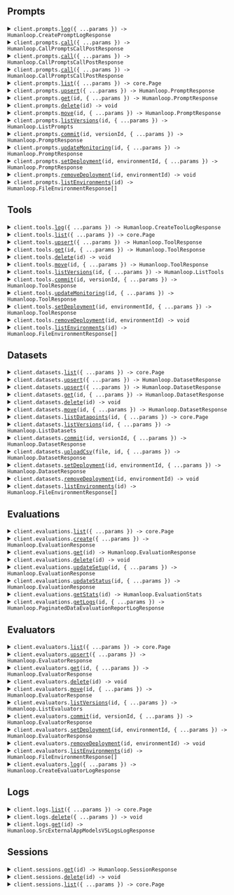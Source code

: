 ## Prompts

<details><summary> <code>client.prompts.<a href="./src/api/resources/prompts/client/Client.ts">log</a>({ ...params }) -> Humanloop.CreatePromptLogResponse</code> </summary>

<dl>

<dd>

#### 📝 Description

<dl>

<dd>

<dl>

<dd>

Log to a Prompt.

You can use query parameters `version_id`, or `environment`, to target
an existing version of the Prompt. Otherwise, the default deployed version will be chosen.

Instead of targeting an existing version explicitly, you can instead pass in
Prompt details in the request body. In this case, we will check if the details correspond
to an existing version of the Prompt. If they do not, we will create a new version. This is helpful
in the case where you are storing or deriving your Prompt details in code.

</dd>

</dl>

</dd>

</dl>

#### 🔌 Usage

<dl>

<dd>

<dl>

<dd>

```ts
await client.prompts.log({
    path: "persona",
    prompt: {
        model: "gpt-4",
        template: [
            {
                role: Humanloop.ChatRole.System,
                content: "You are {{person}}. Answer questions as this person. Do not break character.",
            },
        ],
    },
    messages: [
        {
            role: Humanloop.ChatRole.User,
            content: "What really happened at Roswell?",
        },
    ],
    inputs: {
        person: "Trump",
    },
    createdAt: new Date("2024-07-19T00:29:35.178Z"),
    providerLatency: 6.5931549072265625,
    outputMessage: {
        content:
            "Well, you know, there is so much secrecy involved in government, folks, it's unbelievable. They don't want to tell you everything. They don't tell me everything! But about Roswell, it\u2019s a very popular question. I know, I just know, that something very, very peculiar happened there. Was it a weather balloon? Maybe. Was it something extraterrestrial? Could be. I'd love to go down and open up all the classified documents, believe me, I would. But they don't let that happen. The Deep State, folks, the Deep State. They\u2019re unbelievable. They want to keep everything a secret. But whatever the truth is, I can tell you this: it\u2019s something big, very very big. Tremendous, in fact.",
        role: Humanloop.ChatRole.Assistant,
    },
    promptTokens: 100,
    outputTokens: 220,
    promptCost: 0.00001,
    outputCost: 0.0002,
    finishReason: "stop",
});
```

</dd>

</dl>

</dd>

</dl>

#### ⚙️ Parameters

<dl>

<dd>

<dl>

<dd>

**request: `Humanloop.PromptLogRequest`**

</dd>

</dl>

<dl>

<dd>

**requestOptions: `Prompts.RequestOptions`**

</dd>

</dl>

</dd>

</dl>

</dd>

</dl>
</details>

<details><summary> <code>client.prompts.<a href="./src/api/resources/prompts/client/Client.ts">call</a>({ ...params }) -> Humanloop.CallPromptsCallPostResponse</code> </summary>

<dl>

<dd>

#### 📝 Description

<dl>

<dd>

<dl>

<dd>

Call a Prompt.

Calling a Prompt calls the model provider before logging
the request, responses and metadata to Humanloop.

You can use query parameters `version_id`, or `environment`, to target
an existing version of the Prompt. Otherwise the default deployed version will be chosen.

Instead of targeting an existing version explicitly, you can instead pass in
Prompt details in the request body. In this case, we will check if the details correspond
to an existing version of the Prompt. If they do not, we will create a new version. This is helpful
in the case where you are storing or deriving your Prompt details in code.

</dd>

</dl>

</dd>

</dl>

#### 🔌 Usage

<dl>

<dd>

<dl>

<dd>

```ts
await client.prompts.call({
    path: "persona",
    prompt: {
        model: "gpt-4",
        template: [
            {
                role: Humanloop.ChatRole.System,
                content: "You are stockbot. Return latest prices.",
            },
        ],
        tools: [
            {
                name: "get_stock_price",
                description: "Get current stock price",
                parameters: {
                    type: "object",
                    properties: {
                        ticker_symbol: {
                            type: "string",
                            name: "Ticker Symbol",
                            description: "Ticker symbol of the stock",
                        },
                    },
                    required: [],
                },
            },
        ],
    },
    messages: [
        {
            role: Humanloop.ChatRole.User,
            content: "latest apple",
        },
    ],
    stream: false,
});
```

</dd>

</dl>

</dd>

</dl>

#### ⚙️ Parameters

<dl>

<dd>

<dl>

<dd>

**request: `Humanloop.PromptCallRequest`**

</dd>

</dl>

<dl>

<dd>

**requestOptions: `Prompts.RequestOptions`**

</dd>

</dl>

</dd>

</dl>

</dd>

</dl>
</details>

<details><summary> <code>client.prompts.<a href="./src/api/resources/prompts/client/Client.ts">call</a>({ ...params }) -> Humanloop.CallPromptsCallPostResponse</code> </summary>

<dl>

<dd>

#### 📝 Description

<dl>

<dd>

<dl>

<dd>

Call a Prompt.

Calling a Prompt calls the model provider before logging
the request, responses and metadata to Humanloop.

You can use query parameters `version_id`, or `environment`, to target
an existing version of the Prompt. Otherwise the default deployed version will be chosen.

Instead of targeting an existing version explicitly, you can instead pass in
Prompt details in the request body. In this case, we will check if the details correspond
to an existing version of the Prompt. If they do not, we will create a new version. This is helpful
in the case where you are storing or deriving your Prompt details in code.

</dd>

</dl>

</dd>

</dl>

#### 🔌 Usage

<dl>

<dd>

<dl>

<dd>

```ts
await client.prompts.call({
    path: "persona",
    prompt: {
        model: "gpt-4",
        template: [
            {
                role: Humanloop.ChatRole.System,
                content: "You are {{person}}. Answer any questions as this person. Do not break character.",
            },
        ],
    },
    messages: [
        {
            role: Humanloop.ChatRole.User,
            content: "What really happened at Roswell?",
        },
    ],
    inputs: {
        person: "Trump",
    },
    stream: false,
});
```

</dd>

</dl>

</dd>

</dl>

#### ⚙️ Parameters

<dl>

<dd>

<dl>

<dd>

**request: `Humanloop.PromptCallRequest`**

</dd>

</dl>

<dl>

<dd>

**requestOptions: `Prompts.RequestOptions`**

</dd>

</dl>

</dd>

</dl>

</dd>

</dl>
</details>

<details><summary> <code>client.prompts.<a href="./src/api/resources/prompts/client/Client.ts">call</a>({ ...params }) -> Humanloop.CallPromptsCallPostResponse</code> </summary>

<dl>

<dd>

#### 📝 Description

<dl>

<dd>

<dl>

<dd>

Call a Prompt.

Calling a Prompt calls the model provider before logging
the request, responses and metadata to Humanloop.

You can use query parameters `version_id`, or `environment`, to target
an existing version of the Prompt. Otherwise the default deployed version will be chosen.

Instead of targeting an existing version explicitly, you can instead pass in
Prompt details in the request body. In this case, we will check if the details correspond
to an existing version of the Prompt. If they do not, we will create a new version. This is helpful
in the case where you are storing or deriving your Prompt details in code.

</dd>

</dl>

</dd>

</dl>

#### 🔌 Usage

<dl>

<dd>

<dl>

<dd>

```ts
await client.prompts.call({
    versionId: "prv_Wu6zx1lAWJRqOyL8nWuZk",
    path: "persona",
    messages: [
        {
            role: Humanloop.ChatRole.User,
            content: "What really happened at Roswell?",
        },
    ],
    inputs: {
        person: "Trump",
    },
});
```

</dd>

</dl>

</dd>

</dl>

#### ⚙️ Parameters

<dl>

<dd>

<dl>

<dd>

**request: `Humanloop.PromptCallRequest`**

</dd>

</dl>

<dl>

<dd>

**requestOptions: `Prompts.RequestOptions`**

</dd>

</dl>

</dd>

</dl>

</dd>

</dl>
</details>

<details><summary> <code>client.prompts.<a href="./src/api/resources/prompts/client/Client.ts">list</a>({ ...params }) -> core.Page<Humanloop.PromptResponse></code> </summary>

<dl>

<dd>

#### 📝 Description

<dl>

<dd>

<dl>

<dd>

Get a list of all Prompts.

</dd>

</dl>

</dd>

</dl>

#### 🔌 Usage

<dl>

<dd>

<dl>

<dd>

```ts
await client.prompts.list({
    size: 1,
});
```

</dd>

</dl>

</dd>

</dl>

#### ⚙️ Parameters

<dl>

<dd>

<dl>

<dd>

**request: `Humanloop.ListPromptsGetRequest`**

</dd>

</dl>

<dl>

<dd>

**requestOptions: `Prompts.RequestOptions`**

</dd>

</dl>

</dd>

</dl>

</dd>

</dl>
</details>

<details><summary> <code>client.prompts.<a href="./src/api/resources/prompts/client/Client.ts">upsert</a>({ ...params }) -> Humanloop.PromptResponse</code> </summary>

<dl>

<dd>

#### 📝 Description

<dl>

<dd>

<dl>

<dd>

Create a Prompt or update it with a new version if it already exists.

Prompts are identified by the `ID` or their `path`. The parameters (i.e. the prompt template, temperature, model etc.) determine the versions of the Prompt.

If you provide a commit message, then the new version will be committed;
otherwise it will be uncommitted. If you try to commit an already committed version,
an exception will be raised.

</dd>

</dl>

</dd>

</dl>

#### 🔌 Usage

<dl>

<dd>

<dl>

<dd>

```ts
await client.prompts.upsert({
    path: "Personal Projects/Coding Assistant",
    model: "gpt-4o",
    endpoint: Humanloop.ModelEndpoints.Chat,
    template: [
        {
            content: "You are a helpful coding assistant specialising in {{language}}",
            role: Humanloop.ChatRole.System,
        },
    ],
    provider: Humanloop.ModelProviders.Openai,
    maxTokens: -1,
    temperature: 0.7,
    topP: 1,
    presencePenalty: 0,
    frequencyPenalty: 0,
    other: {},
    tools: [],
    linkedTools: [],
    commitMessage: "Initial commit",
});
```

</dd>

</dl>

</dd>

</dl>

#### ⚙️ Parameters

<dl>

<dd>

<dl>

<dd>

**request: `Humanloop.PromptRequest`**

</dd>

</dl>

<dl>

<dd>

**requestOptions: `Prompts.RequestOptions`**

</dd>

</dl>

</dd>

</dl>

</dd>

</dl>
</details>

<details><summary> <code>client.prompts.<a href="./src/api/resources/prompts/client/Client.ts">get</a>(id, { ...params }) -> Humanloop.PromptResponse</code> </summary>

<dl>

<dd>

#### 📝 Description

<dl>

<dd>

<dl>

<dd>

Retrieve the Prompt with the given ID.

By default, the deployed version of the Prompt is returned. Use the query parameters
`version_id` or `environment` to target a specific version of the Prompt.

</dd>

</dl>

</dd>

</dl>

#### 🔌 Usage

<dl>

<dd>

<dl>

<dd>

```ts
await client.prompts.get("pr_30gco7dx6JDq4200GVOHa");
```

</dd>

</dl>

</dd>

</dl>

#### ⚙️ Parameters

<dl>

<dd>

<dl>

<dd>

**id: `string`** — Unique identifier for Prompt.

</dd>

</dl>

<dl>

<dd>

**request: `Humanloop.GetPromptsIdGetRequest`**

</dd>

</dl>

<dl>

<dd>

**requestOptions: `Prompts.RequestOptions`**

</dd>

</dl>

</dd>

</dl>

</dd>

</dl>
</details>

<details><summary> <code>client.prompts.<a href="./src/api/resources/prompts/client/Client.ts">delete</a>(id) -> void</code> </summary>

<dl>

<dd>

#### 📝 Description

<dl>

<dd>

<dl>

<dd>

Delete the Prompt with the given ID.

</dd>

</dl>

</dd>

</dl>

#### 🔌 Usage

<dl>

<dd>

<dl>

<dd>

```ts
await client.prompts.delete("pr_30gco7dx6JDq4200GVOHa");
```

</dd>

</dl>

</dd>

</dl>

#### ⚙️ Parameters

<dl>

<dd>

<dl>

<dd>

**id: `string`** — Unique identifier for Prompt.

</dd>

</dl>

<dl>

<dd>

**requestOptions: `Prompts.RequestOptions`**

</dd>

</dl>

</dd>

</dl>

</dd>

</dl>
</details>

<details><summary> <code>client.prompts.<a href="./src/api/resources/prompts/client/Client.ts">move</a>(id, { ...params }) -> Humanloop.PromptResponse</code> </summary>

<dl>

<dd>

#### 📝 Description

<dl>

<dd>

<dl>

<dd>

Move the Prompt to a different path or change the name.

</dd>

</dl>

</dd>

</dl>

#### 🔌 Usage

<dl>

<dd>

<dl>

<dd>

```ts
await client.prompts.move("pr_30gco7dx6JDq4200GVOHa", {
    path: "new directory/new name",
});
```

</dd>

</dl>

</dd>

</dl>

#### ⚙️ Parameters

<dl>

<dd>

<dl>

<dd>

**id: `string`** — Unique identifier for Prompt.

</dd>

</dl>

<dl>

<dd>

**request: `Humanloop.UpdatePromptRequest`**

</dd>

</dl>

<dl>

<dd>

**requestOptions: `Prompts.RequestOptions`**

</dd>

</dl>

</dd>

</dl>

</dd>

</dl>
</details>

<details><summary> <code>client.prompts.<a href="./src/api/resources/prompts/client/Client.ts">listVersions</a>(id, { ...params }) -> Humanloop.ListPrompts</code> </summary>

<dl>

<dd>

#### 📝 Description

<dl>

<dd>

<dl>

<dd>

Get a list of all the versions of a Prompt.

</dd>

</dl>

</dd>

</dl>

#### 🔌 Usage

<dl>

<dd>

<dl>

<dd>

```ts
await client.prompts.listVersions("pr_30gco7dx6JDq4200GVOHa", {
    status: Humanloop.VersionStatus.Committed,
});
```

</dd>

</dl>

</dd>

</dl>

#### ⚙️ Parameters

<dl>

<dd>

<dl>

<dd>

**id: `string`** — Unique identifier for Prompt.

</dd>

</dl>

<dl>

<dd>

**request: `Humanloop.ListVersionsPromptsIdVersionsGetRequest`**

</dd>

</dl>

<dl>

<dd>

**requestOptions: `Prompts.RequestOptions`**

</dd>

</dl>

</dd>

</dl>

</dd>

</dl>
</details>

<details><summary> <code>client.prompts.<a href="./src/api/resources/prompts/client/Client.ts">commit</a>(id, versionId, { ...params }) -> Humanloop.PromptResponse</code> </summary>

<dl>

<dd>

#### 📝 Description

<dl>

<dd>

<dl>

<dd>

Commit a version of the Prompt with a commit message.

If the version is already committed, an exception will be raised.

</dd>

</dl>

</dd>

</dl>

#### 🔌 Usage

<dl>

<dd>

<dl>

<dd>

```ts
await client.prompts.commit("pr_30gco7dx6JDq4200GVOHa", "prv_F34aba5f3asp0", {
    commitMessage: "Reiterated point about not discussing sentience",
});
```

</dd>

</dl>

</dd>

</dl>

#### ⚙️ Parameters

<dl>

<dd>

<dl>

<dd>

**id: `string`** — Unique identifier for Prompt.

</dd>

</dl>

<dl>

<dd>

**versionId: `string`** — Unique identifier for the specific version of the Prompt.

</dd>

</dl>

<dl>

<dd>

**request: `Humanloop.CommitRequest`**

</dd>

</dl>

<dl>

<dd>

**requestOptions: `Prompts.RequestOptions`**

</dd>

</dl>

</dd>

</dl>

</dd>

</dl>
</details>

<details><summary> <code>client.prompts.<a href="./src/api/resources/prompts/client/Client.ts">updateMonitoring</a>(id, { ...params }) -> Humanloop.PromptResponse</code> </summary>

<dl>

<dd>

#### 📝 Description

<dl>

<dd>

<dl>

<dd>

Activate and deactivate Evaluators for monitoring the Prompt.

An activated Evaluator will automatically be run on all new Logs
within the Prompt for monitoring purposes.

</dd>

</dl>

</dd>

</dl>

#### 🔌 Usage

<dl>

<dd>

<dl>

<dd>

```ts
await client.prompts.updateMonitoring("pr_30gco7dx6JDq4200GVOHa", {
    activate: [
        {
            evaluatorVersionId: "evv_1abc4308abd",
        },
    ],
});
```

</dd>

</dl>

</dd>

</dl>

#### ⚙️ Parameters

<dl>

<dd>

<dl>

<dd>

**id: `string`**

</dd>

</dl>

<dl>

<dd>

**request: `Humanloop.EvaluatorActivationDeactivationRequest`**

</dd>

</dl>

<dl>

<dd>

**requestOptions: `Prompts.RequestOptions`**

</dd>

</dl>

</dd>

</dl>

</dd>

</dl>
</details>

<details><summary> <code>client.prompts.<a href="./src/api/resources/prompts/client/Client.ts">setDeployment</a>(id, environmentId, { ...params }) -> Humanloop.PromptResponse</code> </summary>

<dl>

<dd>

#### 📝 Description

<dl>

<dd>

<dl>

<dd>

Deploy Prompt to an Environment.

Set the deployed version for the specified Environment. This Prompt
will be used for calls made to the Prompt in this Environment.

</dd>

</dl>

</dd>

</dl>

#### 🔌 Usage

<dl>

<dd>

<dl>

<dd>

```ts
await client.prompts.setDeployment("id", "environment_id", {
    versionId: "version_id",
});
```

</dd>

</dl>

</dd>

</dl>

#### ⚙️ Parameters

<dl>

<dd>

<dl>

<dd>

**id: `string`** — Unique identifier for Prompt.

</dd>

</dl>

<dl>

<dd>

**environmentId: `string`** — Unique identifier for the Environment to deploy the Version to.

</dd>

</dl>

<dl>

<dd>

**request: `Humanloop.SetDeploymentPromptsIdEnvironmentsEnvironmentIdPostRequest`**

</dd>

</dl>

<dl>

<dd>

**requestOptions: `Prompts.RequestOptions`**

</dd>

</dl>

</dd>

</dl>

</dd>

</dl>
</details>

<details><summary> <code>client.prompts.<a href="./src/api/resources/prompts/client/Client.ts">removeDeployment</a>(id, environmentId) -> void</code> </summary>

<dl>

<dd>

#### 📝 Description

<dl>

<dd>

<dl>

<dd>

Remove deployed Prompt from the Environment.

Remove the deployed version for the specified Environment. This Prompt
will no longer be used for calls made to the Prompt in this Environment.

</dd>

</dl>

</dd>

</dl>

#### 🔌 Usage

<dl>

<dd>

<dl>

<dd>

```ts
await client.prompts.removeDeployment("id", "environment_id");
```

</dd>

</dl>

</dd>

</dl>

#### ⚙️ Parameters

<dl>

<dd>

<dl>

<dd>

**id: `string`** — Unique identifier for Prompt.

</dd>

</dl>

<dl>

<dd>

**environmentId: `string`** — Unique identifier for the Environment to remove the deployment from.

</dd>

</dl>

<dl>

<dd>

**requestOptions: `Prompts.RequestOptions`**

</dd>

</dl>

</dd>

</dl>

</dd>

</dl>
</details>

<details><summary> <code>client.prompts.<a href="./src/api/resources/prompts/client/Client.ts">listEnvironments</a>(id) -> Humanloop.FileEnvironmentResponse[]</code> </summary>

<dl>

<dd>

#### 📝 Description

<dl>

<dd>

<dl>

<dd>

List all Environments and their deployed versions for the Prompt.

</dd>

</dl>

</dd>

</dl>

#### 🔌 Usage

<dl>

<dd>

<dl>

<dd>

```ts
await client.prompts.listEnvironments("pr_30gco7dx6JDq4200GVOHa");
```

</dd>

</dl>

</dd>

</dl>

#### ⚙️ Parameters

<dl>

<dd>

<dl>

<dd>

**id: `string`** — Unique identifier for Prompt.

</dd>

</dl>

<dl>

<dd>

**requestOptions: `Prompts.RequestOptions`**

</dd>

</dl>

</dd>

</dl>

</dd>

</dl>
</details>

## Tools

<details><summary> <code>client.tools.<a href="./src/api/resources/tools/client/Client.ts">log</a>({ ...params }) -> Humanloop.CreateToolLogResponse</code> </summary>

<dl>

<dd>

#### 📝 Description

<dl>

<dd>

<dl>

<dd>

Log to a Tool.

You can use query parameters `version_id`, or `environment`, to target
an existing version of the Tool. Otherwise the default deployed version will be chosen.

Instead of targeting an existing version explicitly, you can instead pass in
Tool details in the request body. In this case, we will check if the details correspond
to an existing version of the Tool, if not we will create a new version. This is helpful
in the case where you are storing or deriving your Tool details in code.

</dd>

</dl>

</dd>

</dl>

#### 🔌 Usage

<dl>

<dd>

<dl>

<dd>

```ts
await client.tools.log({
    path: "math-tool",
    tool: {
        function: {
            name: "multiply",
            description: "Multiply two numbers",
            parameters: {
                type: "object",
                properties: {
                    a: {
                        type: "number",
                    },
                    b: {
                        type: "number",
                    },
                },
                required: ["a", "b"],
            },
        },
    },
    inputs: {
        a: 5,
        b: 7,
    },
    output: "35",
});
```

</dd>

</dl>

</dd>

</dl>

#### ⚙️ Parameters

<dl>

<dd>

<dl>

<dd>

**request: `Humanloop.ToolLogRequest`**

</dd>

</dl>

<dl>

<dd>

**requestOptions: `Tools.RequestOptions`**

</dd>

</dl>

</dd>

</dl>

</dd>

</dl>
</details>

<details><summary> <code>client.tools.<a href="./src/api/resources/tools/client/Client.ts">list</a>({ ...params }) -> core.Page<Humanloop.ToolResponse></code> </summary>

<dl>

<dd>

#### 📝 Description

<dl>

<dd>

<dl>

<dd>

Get a list of all Tools.

</dd>

</dl>

</dd>

</dl>

#### 🔌 Usage

<dl>

<dd>

<dl>

<dd>

```ts
await client.tools.list({
    size: 1,
});
```

</dd>

</dl>

</dd>

</dl>

#### ⚙️ Parameters

<dl>

<dd>

<dl>

<dd>

**request: `Humanloop.ListToolsGetRequest`**

</dd>

</dl>

<dl>

<dd>

**requestOptions: `Tools.RequestOptions`**

</dd>

</dl>

</dd>

</dl>

</dd>

</dl>
</details>

<details><summary> <code>client.tools.<a href="./src/api/resources/tools/client/Client.ts">upsert</a>({ ...params }) -> Humanloop.ToolResponse</code> </summary>

<dl>

<dd>

#### 📝 Description

<dl>

<dd>

<dl>

<dd>

Create a Tool or update it with a new version if it already exists.

Tools are identified by the `ID` or their `path`. The name, description and parameters determine the versions of the Tool.

If you provide a commit message, then the new version will be committed;
otherwise it will be uncommitted. If you try to commit an already committed version,
an exception will be raised.

</dd>

</dl>

</dd>

</dl>

#### 🔌 Usage

<dl>

<dd>

<dl>

<dd>

```ts
await client.tools.upsert({
    path: "math-tool",
    function: {
        name: "multiply",
        description: "Multiply two numbers",
        parameters: {
            type: "object",
            properties: {
                a: {
                    type: "number",
                },
                b: {
                    type: "number",
                },
            },
            required: ["a", "b"],
        },
    },
    commitMessage: "Initial commit",
});
```

</dd>

</dl>

</dd>

</dl>

#### ⚙️ Parameters

<dl>

<dd>

<dl>

<dd>

**request: `Humanloop.ToolRequest`**

</dd>

</dl>

<dl>

<dd>

**requestOptions: `Tools.RequestOptions`**

</dd>

</dl>

</dd>

</dl>

</dd>

</dl>
</details>

<details><summary> <code>client.tools.<a href="./src/api/resources/tools/client/Client.ts">get</a>(id, { ...params }) -> Humanloop.ToolResponse</code> </summary>

<dl>

<dd>

#### 📝 Description

<dl>

<dd>

<dl>

<dd>

Retrieve the Tool with the given ID.

By default, the deployed version of the Tool is returned. Use the query parameters
`version_id` or `environment` to target a specific version of the Tool.

</dd>

</dl>

</dd>

</dl>

#### 🔌 Usage

<dl>

<dd>

<dl>

<dd>

```ts
await client.tools.get("tl_789ghi");
```

</dd>

</dl>

</dd>

</dl>

#### ⚙️ Parameters

<dl>

<dd>

<dl>

<dd>

**id: `string`** — Unique identifier for Tool.

</dd>

</dl>

<dl>

<dd>

**request: `Humanloop.GetToolsIdGetRequest`**

</dd>

</dl>

<dl>

<dd>

**requestOptions: `Tools.RequestOptions`**

</dd>

</dl>

</dd>

</dl>

</dd>

</dl>
</details>

<details><summary> <code>client.tools.<a href="./src/api/resources/tools/client/Client.ts">delete</a>(id) -> void</code> </summary>

<dl>

<dd>

#### 📝 Description

<dl>

<dd>

<dl>

<dd>

Delete the Tool with the given ID.

</dd>

</dl>

</dd>

</dl>

#### 🔌 Usage

<dl>

<dd>

<dl>

<dd>

```ts
await client.tools.delete("tl_789ghi");
```

</dd>

</dl>

</dd>

</dl>

#### ⚙️ Parameters

<dl>

<dd>

<dl>

<dd>

**id: `string`** — Unique identifier for Tool.

</dd>

</dl>

<dl>

<dd>

**requestOptions: `Tools.RequestOptions`**

</dd>

</dl>

</dd>

</dl>

</dd>

</dl>
</details>

<details><summary> <code>client.tools.<a href="./src/api/resources/tools/client/Client.ts">move</a>(id, { ...params }) -> Humanloop.ToolResponse</code> </summary>

<dl>

<dd>

#### 📝 Description

<dl>

<dd>

<dl>

<dd>

Move the Tool to a different path or change the name.

</dd>

</dl>

</dd>

</dl>

#### 🔌 Usage

<dl>

<dd>

<dl>

<dd>

```ts
await client.tools.move("tl_789ghi", {
    path: "new directory/new name",
});
```

</dd>

</dl>

</dd>

</dl>

#### ⚙️ Parameters

<dl>

<dd>

<dl>

<dd>

**id: `string`** — Unique identifier for Tool.

</dd>

</dl>

<dl>

<dd>

**request: `Humanloop.UpdateToolRequest`**

</dd>

</dl>

<dl>

<dd>

**requestOptions: `Tools.RequestOptions`**

</dd>

</dl>

</dd>

</dl>

</dd>

</dl>
</details>

<details><summary> <code>client.tools.<a href="./src/api/resources/tools/client/Client.ts">listVersions</a>(id, { ...params }) -> Humanloop.ListTools</code> </summary>

<dl>

<dd>

#### 📝 Description

<dl>

<dd>

<dl>

<dd>

Get a list of all the versions of a Tool.

</dd>

</dl>

</dd>

</dl>

#### 🔌 Usage

<dl>

<dd>

<dl>

<dd>

```ts
await client.tools.listVersions("tl_789ghi", {
    status: Humanloop.VersionStatus.Committed,
});
```

</dd>

</dl>

</dd>

</dl>

#### ⚙️ Parameters

<dl>

<dd>

<dl>

<dd>

**id: `string`** — Unique identifier for the Tool.

</dd>

</dl>

<dl>

<dd>

**request: `Humanloop.ListVersionsToolsIdVersionsGetRequest`**

</dd>

</dl>

<dl>

<dd>

**requestOptions: `Tools.RequestOptions`**

</dd>

</dl>

</dd>

</dl>

</dd>

</dl>
</details>

<details><summary> <code>client.tools.<a href="./src/api/resources/tools/client/Client.ts">commit</a>(id, versionId, { ...params }) -> Humanloop.ToolResponse</code> </summary>

<dl>

<dd>

#### 📝 Description

<dl>

<dd>

<dl>

<dd>

Commit a version of the Tool with a commit message.

If the version is already committed, an exception will be raised.

</dd>

</dl>

</dd>

</dl>

#### 🔌 Usage

<dl>

<dd>

<dl>

<dd>

```ts
await client.tools.commit("tl_789ghi", "tv_012jkl", {
    commitMessage: "Initial commit",
});
```

</dd>

</dl>

</dd>

</dl>

#### ⚙️ Parameters

<dl>

<dd>

<dl>

<dd>

**id: `string`** — Unique identifier for Tool.

</dd>

</dl>

<dl>

<dd>

**versionId: `string`** — Unique identifier for the specific version of the Tool.

</dd>

</dl>

<dl>

<dd>

**request: `Humanloop.CommitRequest`**

</dd>

</dl>

<dl>

<dd>

**requestOptions: `Tools.RequestOptions`**

</dd>

</dl>

</dd>

</dl>

</dd>

</dl>
</details>

<details><summary> <code>client.tools.<a href="./src/api/resources/tools/client/Client.ts">updateMonitoring</a>(id, { ...params }) -> Humanloop.ToolResponse</code> </summary>

<dl>

<dd>

#### 📝 Description

<dl>

<dd>

<dl>

<dd>

Activate and deactivate Evaluators for monitoring the Tool.

An activated Evaluator will automatically be run on all new Logs
within the Tool for monitoring purposes.

</dd>

</dl>

</dd>

</dl>

#### 🔌 Usage

<dl>

<dd>

<dl>

<dd>

```ts
await client.tools.updateMonitoring("tl_789ghi", {
    activate: [
        {
            evaluatorVersionId: "evv_1abc4308abd",
        },
    ],
});
```

</dd>

</dl>

</dd>

</dl>

#### ⚙️ Parameters

<dl>

<dd>

<dl>

<dd>

**id: `string`**

</dd>

</dl>

<dl>

<dd>

**request: `Humanloop.EvaluatorActivationDeactivationRequest`**

</dd>

</dl>

<dl>

<dd>

**requestOptions: `Tools.RequestOptions`**

</dd>

</dl>

</dd>

</dl>

</dd>

</dl>
</details>

<details><summary> <code>client.tools.<a href="./src/api/resources/tools/client/Client.ts">setDeployment</a>(id, environmentId, { ...params }) -> Humanloop.ToolResponse</code> </summary>

<dl>

<dd>

#### 📝 Description

<dl>

<dd>

<dl>

<dd>

Deploy Tool to an Environment.

Set the deployed version for the specified Environment. This Prompt
will be used for calls made to the Tool in this Environment.

</dd>

</dl>

</dd>

</dl>

#### 🔌 Usage

<dl>

<dd>

<dl>

<dd>

```ts
await client.tools.setDeployment("tl_789ghi", "staging", {
    versionId: "tv_012jkl",
});
```

</dd>

</dl>

</dd>

</dl>

#### ⚙️ Parameters

<dl>

<dd>

<dl>

<dd>

**id: `string`** — Unique identifier for Tool.

</dd>

</dl>

<dl>

<dd>

**environmentId: `string`** — Unique identifier for the Environment to deploy the Version to.

</dd>

</dl>

<dl>

<dd>

**request: `Humanloop.SetDeploymentToolsIdEnvironmentsEnvironmentIdPostRequest`**

</dd>

</dl>

<dl>

<dd>

**requestOptions: `Tools.RequestOptions`**

</dd>

</dl>

</dd>

</dl>

</dd>

</dl>
</details>

<details><summary> <code>client.tools.<a href="./src/api/resources/tools/client/Client.ts">removeDeployment</a>(id, environmentId) -> void</code> </summary>

<dl>

<dd>

#### 📝 Description

<dl>

<dd>

<dl>

<dd>

Remove deployed Tool from the Environment.

Remove the deployed version for the specified Environment. This Tool
will no longer be used for calls made to the Tool in this Environment.

</dd>

</dl>

</dd>

</dl>

#### 🔌 Usage

<dl>

<dd>

<dl>

<dd>

```ts
await client.tools.removeDeployment("tl_789ghi", "staging");
```

</dd>

</dl>

</dd>

</dl>

#### ⚙️ Parameters

<dl>

<dd>

<dl>

<dd>

**id: `string`** — Unique identifier for Tool.

</dd>

</dl>

<dl>

<dd>

**environmentId: `string`** — Unique identifier for the Environment to remove the deployment from.

</dd>

</dl>

<dl>

<dd>

**requestOptions: `Tools.RequestOptions`**

</dd>

</dl>

</dd>

</dl>

</dd>

</dl>
</details>

<details><summary> <code>client.tools.<a href="./src/api/resources/tools/client/Client.ts">listEnvironments</a>(id) -> Humanloop.FileEnvironmentResponse[]</code> </summary>

<dl>

<dd>

#### 📝 Description

<dl>

<dd>

<dl>

<dd>

List all Environments and their deployed versions for the Tool.

</dd>

</dl>

</dd>

</dl>

#### 🔌 Usage

<dl>

<dd>

<dl>

<dd>

```ts
await client.tools.listEnvironments("tl_789ghi");
```

</dd>

</dl>

</dd>

</dl>

#### ⚙️ Parameters

<dl>

<dd>

<dl>

<dd>

**id: `string`** — Unique identifier for Tool.

</dd>

</dl>

<dl>

<dd>

**requestOptions: `Tools.RequestOptions`**

</dd>

</dl>

</dd>

</dl>

</dd>

</dl>
</details>

## Datasets

<details><summary> <code>client.datasets.<a href="./src/api/resources/datasets/client/Client.ts">list</a>({ ...params }) -> core.Page<Humanloop.DatasetResponse></code> </summary>

<dl>

<dd>

#### 📝 Description

<dl>

<dd>

<dl>

<dd>

List all Datasets.

</dd>

</dl>

</dd>

</dl>

#### 🔌 Usage

<dl>

<dd>

<dl>

<dd>

```ts
await client.datasets.list({
    size: 1,
});
```

</dd>

</dl>

</dd>

</dl>

#### ⚙️ Parameters

<dl>

<dd>

<dl>

<dd>

**request: `Humanloop.ListDatasetsGetRequest`**

</dd>

</dl>

<dl>

<dd>

**requestOptions: `Datasets.RequestOptions`**

</dd>

</dl>

</dd>

</dl>

</dd>

</dl>
</details>

<details><summary> <code>client.datasets.<a href="./src/api/resources/datasets/client/Client.ts">upsert</a>({ ...params }) -> Humanloop.DatasetResponse</code> </summary>

<dl>

<dd>

#### 📝 Description

<dl>

<dd>

<dl>

<dd>

Create a Dataset or update it with a new version if it already exists.

Datasets are identified by the `ID` or their `path`. The datapoints determine the versions of the Dataset.

By default, the new Dataset version will be set to the list of Datapoints provided in
the request. You can also create a new version by adding or removing Datapoints from an existing version
by specifying `action` as `add` or `remove` respectively. In this case, you may specify
the `version_id` or `environment` query parameters to identify the existing version to base
the new version on. If neither is provided, the default deployed version will be used.

If you provide a commit message, then the new version will be committed;
otherwise it will be uncommitted. If you try to commit an already committed version,
an exception will be raised.

Humanloop also deduplicates Datapoints. If you try to add a Datapoint that already
exists, it will be ignored. If you intentionally want to add a duplicate Datapoint,
you can add a unique identifier to the Datapoint's inputs such as `{_dedupe_id: <unique ID>}`.

</dd>

</dl>

</dd>

</dl>

#### 🔌 Usage

<dl>

<dd>

<dl>

<dd>

```ts
await client.datasets.upsert({
    path: "test-questions",
    datapoints: [
        {
            inputs: {
                question: "What is the capital of France?",
            },
            target: {
                answer: "Paris",
            },
        },
        {
            inputs: {
                question: "Who wrote Hamlet?",
            },
            target: {
                answer: "William Shakespeare",
            },
        },
    ],
    action: Humanloop.UpdateDatesetAction.Add,
    commitMessage: "Add two new questions and answers",
});
```

</dd>

</dl>

</dd>

</dl>

#### ⚙️ Parameters

<dl>

<dd>

<dl>

<dd>

**request: `Humanloop.DatasetsRequest`**

</dd>

</dl>

<dl>

<dd>

**requestOptions: `Datasets.RequestOptions`**

</dd>

</dl>

</dd>

</dl>

</dd>

</dl>
</details>

<details><summary> <code>client.datasets.<a href="./src/api/resources/datasets/client/Client.ts">upsert</a>({ ...params }) -> Humanloop.DatasetResponse</code> </summary>

<dl>

<dd>

#### 📝 Description

<dl>

<dd>

<dl>

<dd>

Create a Dataset or update it with a new version if it already exists.

Datasets are identified by the `ID` or their `path`. The datapoints determine the versions of the Dataset.

By default, the new Dataset version will be set to the list of Datapoints provided in
the request. You can also create a new version by adding or removing Datapoints from an existing version
by specifying `action` as `add` or `remove` respectively. In this case, you may specify
the `version_id` or `environment` query parameters to identify the existing version to base
the new version on. If neither is provided, the default deployed version will be used.

If you provide a commit message, then the new version will be committed;
otherwise it will be uncommitted. If you try to commit an already committed version,
an exception will be raised.

Humanloop also deduplicates Datapoints. If you try to add a Datapoint that already
exists, it will be ignored. If you intentionally want to add a duplicate Datapoint,
you can add a unique identifier to the Datapoint's inputs such as `{_dedupe_id: <unique ID>}`.

</dd>

</dl>

</dd>

</dl>

#### 🔌 Usage

<dl>

<dd>

<dl>

<dd>

```ts
await client.datasets.upsert({
    path: "datasets/support-queries",
    datapoints: [
        {
            messages: [
                {
                    role: Humanloop.ChatRole.User,
                    content:
                        "Hi Humanloop support team, I'm having trouble understanding how to use the evaluations feature in your software. Can you provide a step-by-step guide or any resources to help me get started?",
                },
            ],
            target: {
                feature: "evaluations",
                issue: "needs step-by-step guide",
            },
        },
        {
            messages: [
                {
                    role: Humanloop.ChatRole.User,
                    content:
                        "Hi there, I'm interested in fine-tuning a language model using your software. Can you explain the process and provide any best practices or guidelines?",
                },
            ],
            target: {
                feature: "fine-tuning",
                issue: "process explanation and best practices",
            },
        },
    ],
    action: Humanloop.UpdateDatesetAction.Add,
    commitMessage: "Add two new questions and answers",
});
```

</dd>

</dl>

</dd>

</dl>

#### ⚙️ Parameters

<dl>

<dd>

<dl>

<dd>

**request: `Humanloop.DatasetsRequest`**

</dd>

</dl>

<dl>

<dd>

**requestOptions: `Datasets.RequestOptions`**

</dd>

</dl>

</dd>

</dl>

</dd>

</dl>
</details>

<details><summary> <code>client.datasets.<a href="./src/api/resources/datasets/client/Client.ts">get</a>(id, { ...params }) -> Humanloop.DatasetResponse</code> </summary>

<dl>

<dd>

#### 📝 Description

<dl>

<dd>

<dl>

<dd>

Retrieve the Dataset with the given ID.

Unless `include_datapoints` is set to `true`, the response will not include
the Datapoints.
Use the List Datapoints endpoint (`GET /{id}/datapoints`) to efficiently
retrieve Datapoints for a large Dataset.

By default, the deployed version of the Dataset is returned. Use the query parameters
`version_id` or `environment` to target a specific version of the Dataset.

</dd>

</dl>

</dd>

</dl>

#### 🔌 Usage

<dl>

<dd>

<dl>

<dd>

```ts
await client.datasets.get("ds_b0baF1ca7652", {
    versionId: "dsv_6L78pqrdFi2xa",
    includeDatapoints: true,
});
```

</dd>

</dl>

</dd>

</dl>

#### ⚙️ Parameters

<dl>

<dd>

<dl>

<dd>

**id: `string`** — Unique identifier for Dataset.

</dd>

</dl>

<dl>

<dd>

**request: `Humanloop.GetDatasetsIdGetRequest`**

</dd>

</dl>

<dl>

<dd>

**requestOptions: `Datasets.RequestOptions`**

</dd>

</dl>

</dd>

</dl>

</dd>

</dl>
</details>

<details><summary> <code>client.datasets.<a href="./src/api/resources/datasets/client/Client.ts">delete</a>(id) -> void</code> </summary>

<dl>

<dd>

#### 📝 Description

<dl>

<dd>

<dl>

<dd>

Delete the Dataset with the given ID.

</dd>

</dl>

</dd>

</dl>

#### 🔌 Usage

<dl>

<dd>

<dl>

<dd>

```ts
await client.datasets.delete("id");
```

</dd>

</dl>

</dd>

</dl>

#### ⚙️ Parameters

<dl>

<dd>

<dl>

<dd>

**id: `string`** — Unique identifier for Dataset.

</dd>

</dl>

<dl>

<dd>

**requestOptions: `Datasets.RequestOptions`**

</dd>

</dl>

</dd>

</dl>

</dd>

</dl>
</details>

<details><summary> <code>client.datasets.<a href="./src/api/resources/datasets/client/Client.ts">move</a>(id, { ...params }) -> Humanloop.DatasetResponse</code> </summary>

<dl>

<dd>

#### 📝 Description

<dl>

<dd>

<dl>

<dd>

Update the Dataset with the given ID.

</dd>

</dl>

</dd>

</dl>

#### 🔌 Usage

<dl>

<dd>

<dl>

<dd>

```ts
await client.datasets.move("id");
```

</dd>

</dl>

</dd>

</dl>

#### ⚙️ Parameters

<dl>

<dd>

<dl>

<dd>

**id: `string`** — Unique identifier for Dataset.

</dd>

</dl>

<dl>

<dd>

**request: `Humanloop.UpdateDatasetRequest`**

</dd>

</dl>

<dl>

<dd>

**requestOptions: `Datasets.RequestOptions`**

</dd>

</dl>

</dd>

</dl>

</dd>

</dl>
</details>

<details><summary> <code>client.datasets.<a href="./src/api/resources/datasets/client/Client.ts">listDatapoints</a>(id, { ...params }) -> core.Page<Humanloop.DatapointResponse></code> </summary>

<dl>

<dd>

#### 📝 Description

<dl>

<dd>

<dl>

<dd>

List all Datapoints for the Dataset with the given ID.

</dd>

</dl>

</dd>

</dl>

#### 🔌 Usage

<dl>

<dd>

<dl>

<dd>

```ts
await client.datasets.listDatapoints("ds_b0baF1ca7652", {
    size: 1,
});
```

</dd>

</dl>

</dd>

</dl>

#### ⚙️ Parameters

<dl>

<dd>

<dl>

<dd>

**id: `string`** — Unique identifier for Dataset.

</dd>

</dl>

<dl>

<dd>

**request: `Humanloop.ListDatapointsDatasetsIdDatapointsGetRequest`**

</dd>

</dl>

<dl>

<dd>

**requestOptions: `Datasets.RequestOptions`**

</dd>

</dl>

</dd>

</dl>

</dd>

</dl>
</details>

<details><summary> <code>client.datasets.<a href="./src/api/resources/datasets/client/Client.ts">listVersions</a>(id, { ...params }) -> Humanloop.ListDatasets</code> </summary>

<dl>

<dd>

#### 📝 Description

<dl>

<dd>

<dl>

<dd>

Get a list of the versions for a Dataset.

</dd>

</dl>

</dd>

</dl>

#### 🔌 Usage

<dl>

<dd>

<dl>

<dd>

```ts
await client.datasets.listVersions("ds_b0baF1ca7652", {
    status: Humanloop.VersionStatus.Committed,
});
```

</dd>

</dl>

</dd>

</dl>

#### ⚙️ Parameters

<dl>

<dd>

<dl>

<dd>

**id: `string`** — Unique identifier for Dataset.

</dd>

</dl>

<dl>

<dd>

**request: `Humanloop.ListVersionsDatasetsIdVersionsGetRequest`**

</dd>

</dl>

<dl>

<dd>

**requestOptions: `Datasets.RequestOptions`**

</dd>

</dl>

</dd>

</dl>

</dd>

</dl>
</details>

<details><summary> <code>client.datasets.<a href="./src/api/resources/datasets/client/Client.ts">commit</a>(id, versionId, { ...params }) -> Humanloop.DatasetResponse</code> </summary>

<dl>

<dd>

#### 📝 Description

<dl>

<dd>

<dl>

<dd>

Commit a version of the Dataset with a commit message.

If the version is already committed, an exception will be raised.

</dd>

</dl>

</dd>

</dl>

#### 🔌 Usage

<dl>

<dd>

<dl>

<dd>

```ts
await client.datasets.commit("ds_b0baF1ca7652", "dsv_6L78pqrdFi2xa", {
    commitMessage: "initial commit",
});
```

</dd>

</dl>

</dd>

</dl>

#### ⚙️ Parameters

<dl>

<dd>

<dl>

<dd>

**id: `string`** — Unique identifier for Dataset.

</dd>

</dl>

<dl>

<dd>

**versionId: `string`** — Unique identifier for the specific version of the Dataset.

</dd>

</dl>

<dl>

<dd>

**request: `Humanloop.CommitRequest`**

</dd>

</dl>

<dl>

<dd>

**requestOptions: `Datasets.RequestOptions`**

</dd>

</dl>

</dd>

</dl>

</dd>

</dl>
</details>

<details><summary> <code>client.datasets.<a href="./src/api/resources/datasets/client/Client.ts">uploadCsv</a>(file, id, { ...params }) -> Humanloop.DatasetResponse</code> </summary>

<dl>

<dd>

#### 📝 Description

<dl>

<dd>

<dl>

<dd>

Add Datapoints from a CSV file to a Dataset.

This will create a new committed version of the Dataset with the Datapoints from the CSV file.

If either `version_id` or `environment` is provided, the new version will be based on the specified version,
with the Datapoints from the CSV file added to the existing Datapoints in the version.
If neither `version_id` nor `environment` is provided, the new version will be based on the version
of the Dataset that is deployed to the default Environment.

</dd>

</dl>

</dd>

</dl>

#### 🔌 Usage

<dl>

<dd>

<dl>

<dd>

```ts
await client.datasets.uploadCsv(fs.createReadStream("/path/to/your/file"), "id", {
    commitMessage: "commit_message",
});
```

</dd>

</dl>

</dd>

</dl>

#### ⚙️ Parameters

<dl>

<dd>

<dl>

<dd>

**file: `File | fs.ReadStream`**

</dd>

</dl>

<dl>

<dd>

**id: `string`**

</dd>

</dl>

<dl>

<dd>

**request: `Humanloop.BodyUploadCsvDatasetsIdDatapointsCsvPost`**

</dd>

</dl>

<dl>

<dd>

**requestOptions: `Datasets.RequestOptions`**

</dd>

</dl>

</dd>

</dl>

</dd>

</dl>
</details>

<details><summary> <code>client.datasets.<a href="./src/api/resources/datasets/client/Client.ts">setDeployment</a>(id, environmentId, { ...params }) -> Humanloop.DatasetResponse</code> </summary>

<dl>

<dd>

#### 📝 Description

<dl>

<dd>

<dl>

<dd>

Deploy Dataset to Environment.

Set the deployed version for the specified Environment.

</dd>

</dl>

</dd>

</dl>

#### 🔌 Usage

<dl>

<dd>

<dl>

<dd>

```ts
await client.datasets.setDeployment("ds_b0baF1ca7652", "staging", {
    versionId: "dsv_6L78pqrdFi2xa",
});
```

</dd>

</dl>

</dd>

</dl>

#### ⚙️ Parameters

<dl>

<dd>

<dl>

<dd>

**id: `string`** — Unique identifier for Dataset.

</dd>

</dl>

<dl>

<dd>

**environmentId: `string`** — Unique identifier for the Environment to deploy the Version to.

</dd>

</dl>

<dl>

<dd>

**request: `Humanloop.SetDeploymentDatasetsIdEnvironmentsEnvironmentIdPostRequest`**

</dd>

</dl>

<dl>

<dd>

**requestOptions: `Datasets.RequestOptions`**

</dd>

</dl>

</dd>

</dl>

</dd>

</dl>
</details>

<details><summary> <code>client.datasets.<a href="./src/api/resources/datasets/client/Client.ts">removeDeployment</a>(id, environmentId) -> void</code> </summary>

<dl>

<dd>

#### 📝 Description

<dl>

<dd>

<dl>

<dd>

Remove deployed Dataset from Environment.

Remove the deployed version for the specified Environment.

</dd>

</dl>

</dd>

</dl>

#### 🔌 Usage

<dl>

<dd>

<dl>

<dd>

```ts
await client.datasets.removeDeployment("ds_b0baF1ca7652", "staging");
```

</dd>

</dl>

</dd>

</dl>

#### ⚙️ Parameters

<dl>

<dd>

<dl>

<dd>

**id: `string`** — Unique identifier for Dataset.

</dd>

</dl>

<dl>

<dd>

**environmentId: `string`** — Unique identifier for the Environment to remove the deployment from.

</dd>

</dl>

<dl>

<dd>

**requestOptions: `Datasets.RequestOptions`**

</dd>

</dl>

</dd>

</dl>

</dd>

</dl>
</details>

<details><summary> <code>client.datasets.<a href="./src/api/resources/datasets/client/Client.ts">listEnvironments</a>(id) -> Humanloop.FileEnvironmentResponse[]</code> </summary>

<dl>

<dd>

#### 📝 Description

<dl>

<dd>

<dl>

<dd>

List all Environments and their deployed versions for the Dataset.

</dd>

</dl>

</dd>

</dl>

#### 🔌 Usage

<dl>

<dd>

<dl>

<dd>

```ts
await client.datasets.listEnvironments("id");
```

</dd>

</dl>

</dd>

</dl>

#### ⚙️ Parameters

<dl>

<dd>

<dl>

<dd>

**id: `string`** — Unique identifier for Dataset.

</dd>

</dl>

<dl>

<dd>

**requestOptions: `Datasets.RequestOptions`**

</dd>

</dl>

</dd>

</dl>

</dd>

</dl>
</details>

## Evaluations

<details><summary> <code>client.evaluations.<a href="./src/api/resources/evaluations/client/Client.ts">list</a>({ ...params }) -> core.Page<Humanloop.EvaluationResponse></code> </summary>

<dl>

<dd>

#### 📝 Description

<dl>

<dd>

<dl>

<dd>

List all Evaluations for the specified `file_id`.

Retrieve a list of Evaluations that evaluate versions of the specified File.

</dd>

</dl>

</dd>

</dl>

#### 🔌 Usage

<dl>

<dd>

<dl>

<dd>

```ts
await client.evaluations.list({
    fileId: "pr_30gco7dx6JDq4200GVOHa",
    size: 1,
});
```

</dd>

</dl>

</dd>

</dl>

#### ⚙️ Parameters

<dl>

<dd>

<dl>

<dd>

**request: `Humanloop.ListEvaluationsGetRequest`**

</dd>

</dl>

<dl>

<dd>

**requestOptions: `Evaluations.RequestOptions`**

</dd>

</dl>

</dd>

</dl>

</dd>

</dl>
</details>

<details><summary> <code>client.evaluations.<a href="./src/api/resources/evaluations/client/Client.ts">create</a>({ ...params }) -> Humanloop.EvaluationResponse</code> </summary>

<dl>

<dd>

#### 📝 Description

<dl>

<dd>

<dl>

<dd>

Create an Evaluation.

Create a new Evaluation by specifying the Dataset, versions to be
evaluated (Evaluatees), and which Evaluators to provide judgments.

Humanloop will automatically start generating Logs and running Evaluators where
`orchestrated=true`. If you own the runtime for the Evaluatee or Evaluator, you
can set `orchestrated=false` and then generate and submit the required logs using
your runtime.

To keep updated on the progress of the Evaluation, you can poll the Evaluation using
the GET /evaluations/{id} endpoint and check its status.

</dd>

</dl>

</dd>

</dl>

#### 🔌 Usage

<dl>

<dd>

<dl>

<dd>

```ts
await client.evaluations.create({
    dataset: {
        versionId: "dsv_6L78pqrdFi2xa",
    },
    evaluatees: [
        {
            versionId: "prv_7ZlQREDScH0xkhUwtXruN",
            orchestrated: false,
        },
    ],
    evaluators: [
        {
            versionId: "evv_012def",
            orchestrated: false,
        },
    ],
});
```

</dd>

</dl>

</dd>

</dl>

#### ⚙️ Parameters

<dl>

<dd>

<dl>

<dd>

**request: `Humanloop.CreateEvaluationRequest`**

</dd>

</dl>

<dl>

<dd>

**requestOptions: `Evaluations.RequestOptions`**

</dd>

</dl>

</dd>

</dl>

</dd>

</dl>
</details>

<details><summary> <code>client.evaluations.<a href="./src/api/resources/evaluations/client/Client.ts">get</a>(id) -> Humanloop.EvaluationResponse</code> </summary>

<dl>

<dd>

#### 📝 Description

<dl>

<dd>

<dl>

<dd>

Get an Evaluation.

</dd>

</dl>

</dd>

</dl>

#### 🔌 Usage

<dl>

<dd>

<dl>

<dd>

```ts
await client.evaluations.get("ev_567yza");
```

</dd>

</dl>

</dd>

</dl>

#### ⚙️ Parameters

<dl>

<dd>

<dl>

<dd>

**id: `string`** — Unique identifier for Evaluation.

</dd>

</dl>

<dl>

<dd>

**requestOptions: `Evaluations.RequestOptions`**

</dd>

</dl>

</dd>

</dl>

</dd>

</dl>
</details>

<details><summary> <code>client.evaluations.<a href="./src/api/resources/evaluations/client/Client.ts">delete</a>(id) -> void</code> </summary>

<dl>

<dd>

#### 📝 Description

<dl>

<dd>

<dl>

<dd>

Delete an Evaluation.

Remove an Evaluation from Humanloop. The Logs and Versions used in the Evaluation
will not be deleted.

</dd>

</dl>

</dd>

</dl>

#### 🔌 Usage

<dl>

<dd>

<dl>

<dd>

```ts
await client.evaluations.delete("ev_567yza");
```

</dd>

</dl>

</dd>

</dl>

#### ⚙️ Parameters

<dl>

<dd>

<dl>

<dd>

**id: `string`** — Unique identifier for Evaluation.

</dd>

</dl>

<dl>

<dd>

**requestOptions: `Evaluations.RequestOptions`**

</dd>

</dl>

</dd>

</dl>

</dd>

</dl>
</details>

<details><summary> <code>client.evaluations.<a href="./src/api/resources/evaluations/client/Client.ts">updateSetup</a>(id, { ...params }) -> Humanloop.EvaluationResponse</code> </summary>

<dl>

<dd>

#### 📝 Description

<dl>

<dd>

<dl>

<dd>

Update an Evaluation.

Update the setup of an Evaluation by specifying the Dataset, versions to be
evaluated (Evaluatees), and which Evaluators to provide judgments.

</dd>

</dl>

</dd>

</dl>

#### 🔌 Usage

<dl>

<dd>

<dl>

<dd>

```ts
await client.evaluations.updateSetup("ev_567yza", {
    dataset: {
        versionId: "dsv_6L78pqrdFi2xa",
    },
    evaluatees: [
        {
            versionId: "prv_7ZlQREDScH0xkhUwtXruN",
            orchestrated: false,
        },
    ],
    evaluators: [
        {
            versionId: "evv_012def",
            orchestrated: false,
        },
    ],
});
```

</dd>

</dl>

</dd>

</dl>

#### ⚙️ Parameters

<dl>

<dd>

<dl>

<dd>

**id: `string`** — Unique identifier for Evaluation.

</dd>

</dl>

<dl>

<dd>

**request: `Humanloop.CreateEvaluationRequest`**

</dd>

</dl>

<dl>

<dd>

**requestOptions: `Evaluations.RequestOptions`**

</dd>

</dl>

</dd>

</dl>

</dd>

</dl>
</details>

<details><summary> <code>client.evaluations.<a href="./src/api/resources/evaluations/client/Client.ts">updateStatus</a>(id, { ...params }) -> Humanloop.EvaluationResponse</code> </summary>

<dl>

<dd>

#### 📝 Description

<dl>

<dd>

<dl>

<dd>

Update the status of an Evaluation.

Can be used to cancel a running Evaluation, or mark an Evaluation that uses
external or human evaluators as completed.

</dd>

</dl>

</dd>

</dl>

#### 🔌 Usage

<dl>

<dd>

<dl>

<dd>

```ts
await client.evaluations.updateStatus("id", {
    status: Humanloop.EvaluationStatus.Pending,
});
```

</dd>

</dl>

</dd>

</dl>

#### ⚙️ Parameters

<dl>

<dd>

<dl>

<dd>

**id: `string`** — Unique identifier for Evaluation.

</dd>

</dl>

<dl>

<dd>

**request: `Humanloop.BodyUpdateStatusEvaluationsIdStatusPatch`**

</dd>

</dl>

<dl>

<dd>

**requestOptions: `Evaluations.RequestOptions`**

</dd>

</dl>

</dd>

</dl>

</dd>

</dl>
</details>

<details><summary> <code>client.evaluations.<a href="./src/api/resources/evaluations/client/Client.ts">getStats</a>(id) -> Humanloop.EvaluationStats</code> </summary>

<dl>

<dd>

#### 📝 Description

<dl>

<dd>

<dl>

<dd>

Get Evaluation Stats.

Retrieve aggregate stats for the specified Evaluation.
This includes the number of generated Logs for each evaluated version and the
corresponding Evaluator statistics (such as the mean and percentiles).

</dd>

</dl>

</dd>

</dl>

#### 🔌 Usage

<dl>

<dd>

<dl>

<dd>

```ts
await client.evaluations.getStats("id");
```

</dd>

</dl>

</dd>

</dl>

#### ⚙️ Parameters

<dl>

<dd>

<dl>

<dd>

**id: `string`** — Unique identifier for Evaluation.

</dd>

</dl>

<dl>

<dd>

**requestOptions: `Evaluations.RequestOptions`**

</dd>

</dl>

</dd>

</dl>

</dd>

</dl>
</details>

<details><summary> <code>client.evaluations.<a href="./src/api/resources/evaluations/client/Client.ts">getLogs</a>(id, { ...params }) -> Humanloop.PaginatedDataEvaluationReportLogResponse</code> </summary>

<dl>

<dd>

#### 📝 Description

<dl>

<dd>

<dl>

<dd>

Get the Logs associated to a specific Evaluation.

Each Datapoint in your Dataset will have a corresponding Log for each File version evaluated.
e.g. If you have 50 Datapoints and are evaluating 2 Prompts, there will be 100 Logs associated with the Evaluation.

</dd>

</dl>

</dd>

</dl>

#### 🔌 Usage

<dl>

<dd>

<dl>

<dd>

```ts
await client.evaluations.getLogs("id");
```

</dd>

</dl>

</dd>

</dl>

#### ⚙️ Parameters

<dl>

<dd>

<dl>

<dd>

**id: `string`** — String ID of evaluation. Starts with `ev_` or `evr_`.

</dd>

</dl>

<dl>

<dd>

**request: `Humanloop.GetLogsEvaluationsIdLogsGetRequest`**

</dd>

</dl>

<dl>

<dd>

**requestOptions: `Evaluations.RequestOptions`**

</dd>

</dl>

</dd>

</dl>

</dd>

</dl>
</details>

## Evaluators

<details><summary> <code>client.evaluators.<a href="./src/api/resources/evaluators/client/Client.ts">list</a>({ ...params }) -> core.Page<Humanloop.EvaluatorResponse></code> </summary>

<dl>

<dd>

#### 📝 Description

<dl>

<dd>

<dl>

<dd>

Get a list of all Evaluators.

</dd>

</dl>

</dd>

</dl>

#### 🔌 Usage

<dl>

<dd>

<dl>

<dd>

```ts
await client.evaluators.list({
    size: 1,
});
```

</dd>

</dl>

</dd>

</dl>

#### ⚙️ Parameters

<dl>

<dd>

<dl>

<dd>

**request: `Humanloop.ListEvaluatorsGetRequest`**

</dd>

</dl>

<dl>

<dd>

**requestOptions: `Evaluators.RequestOptions`**

</dd>

</dl>

</dd>

</dl>

</dd>

</dl>
</details>

<details><summary> <code>client.evaluators.<a href="./src/api/resources/evaluators/client/Client.ts">upsert</a>({ ...params }) -> Humanloop.EvaluatorResponse</code> </summary>

<dl>

<dd>

#### 📝 Description

<dl>

<dd>

<dl>

<dd>

Create an Evaluator or update it with a new version if it already exists.

Evaluators are identified by the `ID` or their `path`. The spec provided determines the version of the Evaluator.

If you provide a commit message, then the new version will be committed;
otherwise it will be uncommitted. If you try to commit an already committed version,
an exception will be raised.

</dd>

</dl>

</dd>

</dl>

#### 🔌 Usage

<dl>

<dd>

<dl>

<dd>

```ts
await client.evaluators.upsert({
    path: "Shared Evaluators/Accuracy Evaluator",
    spec: {
        argumentsType: Humanloop.EvaluatorArgumentsType.TargetRequired,
        returnType: Humanloop.EvaluatorReturnTypeEnum.Number,
        evaluatorType: "python",
        code: "def evaluate(answer, target):\\n    return 0.5",
    },
    commitMessage: "Initial commit",
});
```

</dd>

</dl>

</dd>

</dl>

#### ⚙️ Parameters

<dl>

<dd>

<dl>

<dd>

**request: `Humanloop.EvaluatorsRequest`**

</dd>

</dl>

<dl>

<dd>

**requestOptions: `Evaluators.RequestOptions`**

</dd>

</dl>

</dd>

</dl>

</dd>

</dl>
</details>

<details><summary> <code>client.evaluators.<a href="./src/api/resources/evaluators/client/Client.ts">get</a>(id, { ...params }) -> Humanloop.EvaluatorResponse</code> </summary>

<dl>

<dd>

#### 📝 Description

<dl>

<dd>

<dl>

<dd>

Retrieve the Evaluator with the given ID.

By default, the deployed version of the Evaluator is returned. Use the query parameters
`version_id` or `environment` to target a specific version of the Evaluator.

</dd>

</dl>

</dd>

</dl>

#### 🔌 Usage

<dl>

<dd>

<dl>

<dd>

```ts
await client.evaluators.get("ev_890bcd");
```

</dd>

</dl>

</dd>

</dl>

#### ⚙️ Parameters

<dl>

<dd>

<dl>

<dd>

**id: `string`** — Unique identifier for Evaluator.

</dd>

</dl>

<dl>

<dd>

**request: `Humanloop.GetEvaluatorsIdGetRequest`**

</dd>

</dl>

<dl>

<dd>

**requestOptions: `Evaluators.RequestOptions`**

</dd>

</dl>

</dd>

</dl>

</dd>

</dl>
</details>

<details><summary> <code>client.evaluators.<a href="./src/api/resources/evaluators/client/Client.ts">delete</a>(id) -> void</code> </summary>

<dl>

<dd>

#### 📝 Description

<dl>

<dd>

<dl>

<dd>

Delete the Evaluator with the given ID.

</dd>

</dl>

</dd>

</dl>

#### 🔌 Usage

<dl>

<dd>

<dl>

<dd>

```ts
await client.evaluators.delete("ev_890bcd");
```

</dd>

</dl>

</dd>

</dl>

#### ⚙️ Parameters

<dl>

<dd>

<dl>

<dd>

**id: `string`** — Unique identifier for Evaluator.

</dd>

</dl>

<dl>

<dd>

**requestOptions: `Evaluators.RequestOptions`**

</dd>

</dl>

</dd>

</dl>

</dd>

</dl>
</details>

<details><summary> <code>client.evaluators.<a href="./src/api/resources/evaluators/client/Client.ts">move</a>(id, { ...params }) -> Humanloop.EvaluatorResponse</code> </summary>

<dl>

<dd>

#### 📝 Description

<dl>

<dd>

<dl>

<dd>

Move the Evaluator to a different path or change the name.

</dd>

</dl>

</dd>

</dl>

#### 🔌 Usage

<dl>

<dd>

<dl>

<dd>

```ts
await client.evaluators.move("ev_890bcd", {
    path: "new directory/new name",
});
```

</dd>

</dl>

</dd>

</dl>

#### ⚙️ Parameters

<dl>

<dd>

<dl>

<dd>

**id: `string`** — Unique identifier for Evaluator.

</dd>

</dl>

<dl>

<dd>

**request: `Humanloop.UpdateEvaluatorRequest`**

</dd>

</dl>

<dl>

<dd>

**requestOptions: `Evaluators.RequestOptions`**

</dd>

</dl>

</dd>

</dl>

</dd>

</dl>
</details>

<details><summary> <code>client.evaluators.<a href="./src/api/resources/evaluators/client/Client.ts">listVersions</a>(id, { ...params }) -> Humanloop.ListEvaluators</code> </summary>

<dl>

<dd>

#### 📝 Description

<dl>

<dd>

<dl>

<dd>

Get a list of all the versions of an Evaluator.

</dd>

</dl>

</dd>

</dl>

#### 🔌 Usage

<dl>

<dd>

<dl>

<dd>

```ts
await client.evaluators.listVersions("ev_890bcd");
```

</dd>

</dl>

</dd>

</dl>

#### ⚙️ Parameters

<dl>

<dd>

<dl>

<dd>

**id: `string`** — Unique identifier for the Evaluator.

</dd>

</dl>

<dl>

<dd>

**request: `Humanloop.ListVersionsEvaluatorsIdVersionsGetRequest`**

</dd>

</dl>

<dl>

<dd>

**requestOptions: `Evaluators.RequestOptions`**

</dd>

</dl>

</dd>

</dl>

</dd>

</dl>
</details>

<details><summary> <code>client.evaluators.<a href="./src/api/resources/evaluators/client/Client.ts">commit</a>(id, versionId, { ...params }) -> Humanloop.EvaluatorResponse</code> </summary>

<dl>

<dd>

#### 📝 Description

<dl>

<dd>

<dl>

<dd>

Commit a version of the Evaluator with a commit message.

If the version is already committed, an exception will be raised.

</dd>

</dl>

</dd>

</dl>

#### 🔌 Usage

<dl>

<dd>

<dl>

<dd>

```ts
await client.evaluators.commit("ev_890bcd", "evv_012def", {
    commitMessage: "Initial commit",
});
```

</dd>

</dl>

</dd>

</dl>

#### ⚙️ Parameters

<dl>

<dd>

<dl>

<dd>

**id: `string`** — Unique identifier for Prompt.

</dd>

</dl>

<dl>

<dd>

**versionId: `string`** — Unique identifier for the specific version of the Evaluator.

</dd>

</dl>

<dl>

<dd>

**request: `Humanloop.CommitRequest`**

</dd>

</dl>

<dl>

<dd>

**requestOptions: `Evaluators.RequestOptions`**

</dd>

</dl>

</dd>

</dl>

</dd>

</dl>
</details>

<details><summary> <code>client.evaluators.<a href="./src/api/resources/evaluators/client/Client.ts">setDeployment</a>(id, environmentId, { ...params }) -> Humanloop.EvaluatorResponse</code> </summary>

<dl>

<dd>

#### 📝 Description

<dl>

<dd>

<dl>

<dd>

Deploy Evaluator to an Environment.

Set the deployed version for the specified Environment. This Evaluator
will be used for calls made to the Evaluator in this Environment.

</dd>

</dl>

</dd>

</dl>

#### 🔌 Usage

<dl>

<dd>

<dl>

<dd>

```ts
await client.evaluators.setDeployment("ev_890bcd", "staging", {
    versionId: "evv_012def",
});
```

</dd>

</dl>

</dd>

</dl>

#### ⚙️ Parameters

<dl>

<dd>

<dl>

<dd>

**id: `string`** — Unique identifier for Evaluator.

</dd>

</dl>

<dl>

<dd>

**environmentId: `string`** — Unique identifier for the Environment to deploy the Version to.

</dd>

</dl>

<dl>

<dd>

**request: `Humanloop.SetDeploymentEvaluatorsIdEnvironmentsEnvironmentIdPostRequest`**

</dd>

</dl>

<dl>

<dd>

**requestOptions: `Evaluators.RequestOptions`**

</dd>

</dl>

</dd>

</dl>

</dd>

</dl>
</details>

<details><summary> <code>client.evaluators.<a href="./src/api/resources/evaluators/client/Client.ts">removeDeployment</a>(id, environmentId) -> void</code> </summary>

<dl>

<dd>

#### 📝 Description

<dl>

<dd>

<dl>

<dd>

Remove deployed Evaluator from the Environment.

Remove the deployed version for the specified Environment. This Evaluator
will no longer be used for calls made to the Evaluator in this Environment.

</dd>

</dl>

</dd>

</dl>

#### 🔌 Usage

<dl>

<dd>

<dl>

<dd>

```ts
await client.evaluators.removeDeployment("ev_890bcd", "staging");
```

</dd>

</dl>

</dd>

</dl>

#### ⚙️ Parameters

<dl>

<dd>

<dl>

<dd>

**id: `string`** — Unique identifier for Evaluator.

</dd>

</dl>

<dl>

<dd>

**environmentId: `string`** — Unique identifier for the Environment to remove the deployment from.

</dd>

</dl>

<dl>

<dd>

**requestOptions: `Evaluators.RequestOptions`**

</dd>

</dl>

</dd>

</dl>

</dd>

</dl>
</details>

<details><summary> <code>client.evaluators.<a href="./src/api/resources/evaluators/client/Client.ts">listEnvironments</a>(id) -> Humanloop.FileEnvironmentResponse[]</code> </summary>

<dl>

<dd>

#### 📝 Description

<dl>

<dd>

<dl>

<dd>

List all Environments and their deployed versions for the Evaluator.

</dd>

</dl>

</dd>

</dl>

#### 🔌 Usage

<dl>

<dd>

<dl>

<dd>

```ts
await client.evaluators.listEnvironments("ev_890bcd");
```

</dd>

</dl>

</dd>

</dl>

#### ⚙️ Parameters

<dl>

<dd>

<dl>

<dd>

**id: `string`** — Unique identifier for Evaluator.

</dd>

</dl>

<dl>

<dd>

**requestOptions: `Evaluators.RequestOptions`**

</dd>

</dl>

</dd>

</dl>

</dd>

</dl>
</details>

<details><summary> <code>client.evaluators.<a href="./src/api/resources/evaluators/client/Client.ts">log</a>({ ...params }) -> Humanloop.CreateEvaluatorLogResponse</code> </summary>

<dl>

<dd>

#### 📝 Description

<dl>

<dd>

<dl>

<dd>

Submit evalutor judgment for an existing Log. Creates a new Log and makes evaluated one its parent.

</dd>

</dl>

</dd>

</dl>

#### 🔌 Usage

<dl>

<dd>

<dl>

<dd>

```ts
await client.evaluators.log({
    parentId: "parent_id",
});
```

</dd>

</dl>

</dd>

</dl>

#### ⚙️ Parameters

<dl>

<dd>

<dl>

<dd>

**request: `Humanloop.CreateEvaluatorLogRequest`**

</dd>

</dl>

<dl>

<dd>

**requestOptions: `Evaluators.RequestOptions`**

</dd>

</dl>

</dd>

</dl>

</dd>

</dl>
</details>

## Logs

<details><summary> <code>client.logs.<a href="./src/api/resources/logs/client/Client.ts">list</a>({ ...params }) -> core.Page<Humanloop.SrcExternalAppModelsV5LogsLogResponse></code> </summary>

<dl>

<dd>

#### 📝 Description

<dl>

<dd>

<dl>

<dd>

List all Logs for the given filter criteria.

</dd>

</dl>

</dd>

</dl>

#### 🔌 Usage

<dl>

<dd>

<dl>

<dd>

```ts
await client.logs.list({
    fileId: "file_123abc",
    size: 1,
});
```

</dd>

</dl>

</dd>

</dl>

#### ⚙️ Parameters

<dl>

<dd>

<dl>

<dd>

**request: `Humanloop.ListLogsGetRequest`**

</dd>

</dl>

<dl>

<dd>

**requestOptions: `Logs.RequestOptions`**

</dd>

</dl>

</dd>

</dl>

</dd>

</dl>
</details>

<details><summary> <code>client.logs.<a href="./src/api/resources/logs/client/Client.ts">delete</a>({ ...params }) -> void</code> </summary>

<dl>

<dd>

#### 📝 Description

<dl>

<dd>

<dl>

<dd>

Delete Logs with the given IDs.

</dd>

</dl>

</dd>

</dl>

#### 🔌 Usage

<dl>

<dd>

<dl>

<dd>

```ts
await client.logs.delete({
    id: "string",
});
```

</dd>

</dl>

</dd>

</dl>

#### ⚙️ Parameters

<dl>

<dd>

<dl>

<dd>

**request: `Humanloop.LogsDeleteRequest`**

</dd>

</dl>

<dl>

<dd>

**requestOptions: `Logs.RequestOptions`**

</dd>

</dl>

</dd>

</dl>

</dd>

</dl>
</details>

<details><summary> <code>client.logs.<a href="./src/api/resources/logs/client/Client.ts">get</a>(id) -> Humanloop.SrcExternalAppModelsV5LogsLogResponse</code> </summary>

<dl>

<dd>

#### 📝 Description

<dl>

<dd>

<dl>

<dd>

Retrieve the Log with the given ID.

</dd>

</dl>

</dd>

</dl>

#### 🔌 Usage

<dl>

<dd>

<dl>

<dd>

```ts
await client.logs.get("prv_Wu6zx1lAWJRqOyL8nWuZk");
```

</dd>

</dl>

</dd>

</dl>

#### ⚙️ Parameters

<dl>

<dd>

<dl>

<dd>

**id: `string`** — Unique identifier for Log.

</dd>

</dl>

<dl>

<dd>

**requestOptions: `Logs.RequestOptions`**

</dd>

</dl>

</dd>

</dl>

</dd>

</dl>
</details>

## Sessions

<details><summary> <code>client.sessions.<a href="./src/api/resources/sessions/client/Client.ts">get</a>(id) -> Humanloop.SessionResponse</code> </summary>

<dl>

<dd>

#### 📝 Description

<dl>

<dd>

<dl>

<dd>

Retrieve the Session with the given ID.

</dd>

</dl>

</dd>

</dl>

#### 🔌 Usage

<dl>

<dd>

<dl>

<dd>

```ts
await client.sessions.get("sesh_123abc");
```

</dd>

</dl>

</dd>

</dl>

#### ⚙️ Parameters

<dl>

<dd>

<dl>

<dd>

**id: `string`** — Unique identifier for Session.

</dd>

</dl>

<dl>

<dd>

**requestOptions: `Sessions.RequestOptions`**

</dd>

</dl>

</dd>

</dl>

</dd>

</dl>
</details>

<details><summary> <code>client.sessions.<a href="./src/api/resources/sessions/client/Client.ts">delete</a>(id) -> void</code> </summary>

<dl>

<dd>

#### 📝 Description

<dl>

<dd>

<dl>

<dd>

Delete the Session with the given ID.

</dd>

</dl>

</dd>

</dl>

#### 🔌 Usage

<dl>

<dd>

<dl>

<dd>

```ts
await client.sessions.delete("sesh_123abc");
```

</dd>

</dl>

</dd>

</dl>

#### ⚙️ Parameters

<dl>

<dd>

<dl>

<dd>

**id: `string`** — Unique identifier for Session.

</dd>

</dl>

<dl>

<dd>

**requestOptions: `Sessions.RequestOptions`**

</dd>

</dl>

</dd>

</dl>

</dd>

</dl>
</details>

<details><summary> <code>client.sessions.<a href="./src/api/resources/sessions/client/Client.ts">list</a>({ ...params }) -> core.Page<Humanloop.SessionResponse></code> </summary>

<dl>

<dd>

#### 📝 Description

<dl>

<dd>

<dl>

<dd>

Get a list of Sessions.

</dd>

</dl>

</dd>

</dl>

#### 🔌 Usage

<dl>

<dd>

<dl>

<dd>

```ts
await client.sessions.list({
    size: 1,
    fileId: "pr_123abc",
});
```

</dd>

</dl>

</dd>

</dl>

#### ⚙️ Parameters

<dl>

<dd>

<dl>

<dd>

**request: `Humanloop.ListSessionsGetRequest`**

</dd>

</dl>

<dl>

<dd>

**requestOptions: `Sessions.RequestOptions`**

</dd>

</dl>

</dd>

</dl>

</dd>

</dl>
</details>
